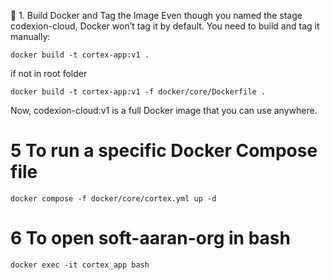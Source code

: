 
🧱 1. Build Docker and Tag the Image
Even though you named the stage codexion-cloud, Docker won’t tag it by default. You need to build and tag it manually:

```
docker build -t cortex-app:v1 .
```

if not in root folder

```
docker build -t cortex-app:v1 -f docker/core/Dockerfile .
```

Now, codexion-cloud:v1 is a full Docker image that you can use anywhere.


# 5 To run a specific Docker Compose file
```
docker compose -f docker/core/cortex.yml up -d
```

# 6 To open soft-aaran-org in bash
```
docker exec -it cortex_app bash
```
